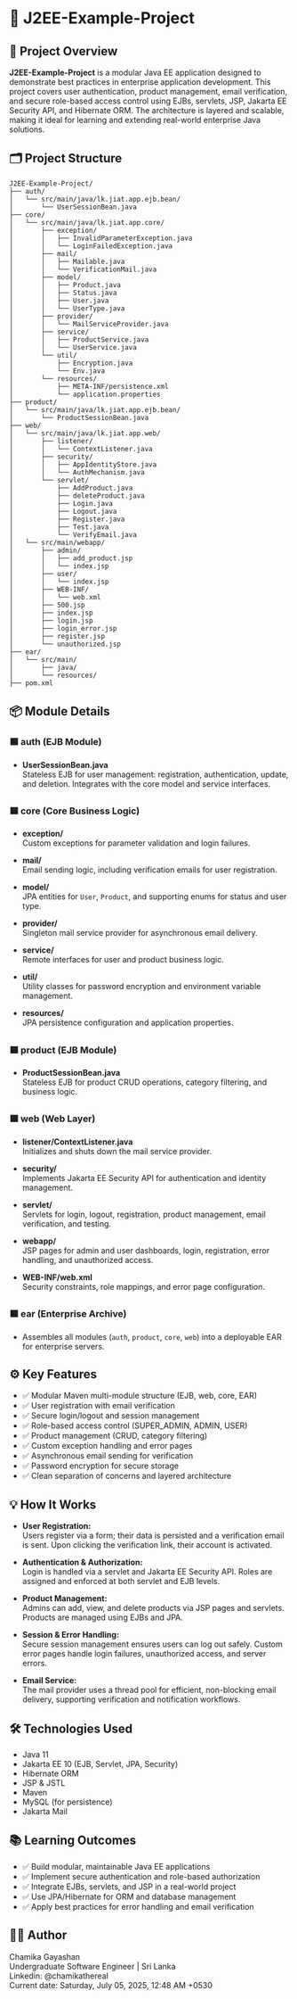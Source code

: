 # 🚀 J2EE-Example-Project

## 📝 Project Overview

**J2EE-Example-Project** is a modular Java EE application designed to demonstrate best practices in enterprise application development. This project covers user authentication, product management, email verification, and secure role-based access control using EJBs, servlets, JSP, Jakarta EE Security API, and Hibernate ORM. The architecture is layered and scalable, making it ideal for learning and extending real-world enterprise Java solutions.

## 🗂️ Project Structure

```
J2EE-Example-Project/
├── auth/
│   └── src/main/java/lk.jiat.app.ejb.bean/
│       └── UserSessionBean.java
├── core/
│   └── src/main/java/lk.jiat.app.core/
│       ├── exception/
│       │   ├── InvalidParameterException.java
│       │   └── LoginFailedException.java
│       ├── mail/
│       │   ├── Mailable.java
│       │   └── VerificationMail.java
│       ├── model/
│       │   ├── Product.java
│       │   ├── Status.java
│       │   ├── User.java
│       │   └── UserType.java
│       ├── provider/
│       │   └── MailServiceProvider.java
│       ├── service/
│       │   ├── ProductService.java
│       │   └── UserService.java
│       └── util/
│           ├── Encryption.java
│           └── Env.java
│       └── resources/
│           ├── META-INF/persistence.xml
│           └── application.properties
├── product/
│   └── src/main/java/lk.jiat.app.ejb.bean/
│       └── ProductSessionBean.java
├── web/
│   └── src/main/java/lk.jiat.app.web/
│       ├── listener/
│       │   └── ContextListener.java
│       ├── security/
│       │   ├── AppIdentityStore.java
│       │   └── AuthMechanism.java
│       └── servlet/
│           ├── AddProduct.java
│           ├── deleteProduct.java
│           ├── Login.java
│           ├── Logout.java
│           ├── Register.java
│           ├── Test.java
│           └── VerifyEmail.java
│   └── src/main/webapp/
│       ├── admin/
│       │   ├── add_product.jsp
│       │   └── index.jsp
│       ├── user/
│       │   └── index.jsp
│       ├── WEB-INF/
│       │   └── web.xml
│       ├── 500.jsp
│       ├── index.jsp
│       ├── login.jsp
│       ├── login_error.jsp
│       ├── register.jsp
│       └── unauthorized.jsp
├── ear/
│   └── src/main/
│       ├── java/
│       └── resources/
├── pom.xml
```

## 📦 Module Details

### 🟦 **auth (EJB Module)**
- **UserSessionBean.java**  
  Stateless EJB for user management: registration, authentication, update, and deletion. Integrates with the core model and service interfaces.

  ##

### 🟦 **core (Core Business Logic)**
- **exception/**  
  Custom exceptions for parameter validation and login failures.
  
- **mail/**  
  Email sending logic, including verification emails for user registration.
  
- **model/**  
  JPA entities for `User`, `Product`, and supporting enums for status and user type.
  
- **provider/**  
  Singleton mail service provider for asynchronous email delivery.
  
- **service/**  
  Remote interfaces for user and product business logic.
  
- **util/**  
  Utility classes for password encryption and environment variable management.
  
- **resources/**  
  JPA persistence configuration and application properties.

  ##

### 🟦 **product (EJB Module)**
- **ProductSessionBean.java**  
  Stateless EJB for product CRUD operations, category filtering, and business logic.

  ##

### 🟦 **web (Web Layer)**
- **listener/ContextListener.java**  
  Initializes and shuts down the mail service provider.
  
- **security/**  
  Implements Jakarta EE Security API for authentication and identity management.
  
- **servlet/**  
  Servlets for login, logout, registration, product management, email verification, and testing.
  
- **webapp/**  
  JSP pages for admin and user dashboards, login, registration, error handling, and unauthorized access.
  
- **WEB-INF/web.xml**  
  Security constraints, role mappings, and error page configuration.

  ##

### 🟦 **ear (Enterprise Archive)**
- Assembles all modules (`auth`, `product`, `core`, `web`) into a deployable EAR for enterprise servers.

## ⚙️ Key Features

- ✅ Modular Maven multi-module structure (EJB, web, core, EAR)
- ✅ User registration with email verification
- ✅ Secure login/logout and session management
- ✅ Role-based access control (SUPER_ADMIN, ADMIN, USER)
- ✅ Product management (CRUD, category filtering)
- ✅ Custom exception handling and error pages
- ✅ Asynchronous email sending for verification
- ✅ Password encryption for secure storage
- ✅ Clean separation of concerns and layered architecture

## 💡 How It Works

- **User Registration:**  
  Users register via a form; their data is persisted and a verification email is sent. Upon clicking the verification link, their account is activated.

- **Authentication & Authorization:**  
  Login is handled via a servlet and Jakarta EE Security API. Roles are assigned and enforced at both servlet and EJB levels.

- **Product Management:**  
  Admins can add, view, and delete products via JSP pages and servlets. Products are managed using EJBs and JPA.

- **Session & Error Handling:**  
  Secure session management ensures users can log out safely. Custom error pages handle login failures, unauthorized access, and server errors.

- **Email Service:**  
  The mail provider uses a thread pool for efficient, non-blocking email delivery, supporting verification and notification workflows.

## 🛠️ Technologies Used

- Java 11
- Jakarta EE 10 (EJB, Servlet, JPA, Security)
- Hibernate ORM
- JSP & JSTL
- Maven
- MySQL (for persistence)
- Jakarta Mail

## 📚 Learning Outcomes

- ✅ Build modular, maintainable Java EE applications
- ✅ Implement secure authentication and role-based authorization
- ✅ Integrate EJBs, servlets, and JSP in a real-world project
- ✅ Use JPA/Hibernate for ORM and database management
- ✅ Apply best practices for error handling and email verification

## 🧑‍💻 Author

Chamika Gayashan  
Undergraduate Software Engineer | Sri Lanka  
Linkedin: @chamikathereal  
Current date: Saturday, July 05, 2025, 12:48 AM +0530
